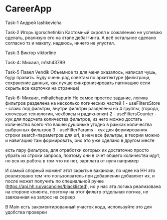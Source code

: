 # CareerApp

Task-1 Андрей lashkevicha

Task-2 Игорь igorschetinkin
Кастомный скролл к сожалению не успеваю сделать, реализую его на этапе дебаггинга. А всё остальное сделано согласно тз и макету, надеюсь, ничего не упустил.

Task-3 Виктор viktorline

Task-4: Михаил, m1sh43799

Task-5 Павел Vendik Объемное тз для меня оказалось, написал чушь, буду править. Буду очень рад советам по архитектуре (фильтраци, сохранение данных, как лучше синхронизировать пагинацию если скрыть все карточки на странице)

Task-6: Михаил, mihailchapurin
Не самое простое задание, логика фильтров разделена на несколько логических частей
1 - useFiltersStore - слайс под фильтры, внутри фильтры разделены на 4 группы, (города, ключевые технологии, чекбоксы и радикнопки)
2 - useFiltersCounter - хук для подсчета количества фильтров, из него можно достать количество всего что вашей душоньке угодно в рамках количества выбранных фильтров
3 - useFilterParams - хук для формирования строки search-параметров для url, в нем все фильтры, в теории можно и навигацию там формировать, рно это уже сделано в другом месте

есть пару фильтров, для отработки которых их достаточно просто убрать из строки запроса, поэтому они в счет общего количества идут, но вся их работа в том что их нет, зарплата от нуля например

И самый спорный момент этот скрытые вакансии, по идее на HH это реализовано тем что пользолватель при добавлении добавляет их, и после может получить по специальной ручке (https://api.hh.ru/vacancies/blacklisted), но у нас эта логика реализована на стороне клиента, поэтому на этот фильтр отдельная логика, не завязанная на запрос на сервер

В Main есть закоментированный участок кода, используйте это для удобства проверки

